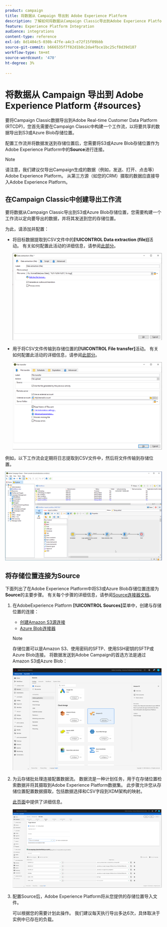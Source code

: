 ```yaml
---
product: campaign
title: 将数据从 Campaign 导出到 Adobe Experience Platform
description: 了解如何将数据从Campaign Classic导出到Adobe Experience Platform
feature: Experience Platform Integration
audience: integrations
content-type: reference
exl-id: 8d1404c5-030b-47fe-a4c3-e72f15f09bbb
source-git-commit: b666535f7f82d1b8c2da4fbce1bc25cf8d39d187
workflow-type: tm+mt
source-wordcount: '470'
ht-degree: 3%

---
```


# 将数据从 Campaign 导出到 Adobe Experience Platform {#sources}



要将Campaign Classic数据导出到Adobe Real-time Customer Data Platform (RTCDP)，您首先需要在Campaign Classic中构建一个工作流，以将要共享的数据导出到S3或Azure Blob存储位置。

配置工作流并将数据发送到存储位置后，您需要将S3或Azure Blob存储位置作为Adobe Experience Platform中的&#x200B;**Source**&#x200B;进行连接。

>[!NOTE]
>
>请注意，我们建议仅导出Campaign生成的数据（例如，发送、打开、点击等） Adobe Experience Platform。 从第三方源（如您的CRM）摄取的数据应直接导入Adobe Experience Platform。

## 在Campaign Classic中创建导出工作流

要将数据从Campaign Classic导出到S3或Azure Blob存储位置，您需要构建一个工作流以定向要导出的数据，并将其发送到您的存储位置。

为此，请添加并配置：

* 将目标数据提取到CSV文件中的&#x200B;**[!UICONTROL Data extraction (file)]**&#x200B;活动。 有关如何配置此活动的详细信息，请参阅[此部分](../../workflow/using/extraction-file.md)。

  ![](assets/rtcdp-extract-file.png)

* 用于将CSV文件传输到存储位置的&#x200B;**[!UICONTROL File transfer]**&#x200B;活动。 有关如何配置此活动的详细信息，请参阅[此部分](../../workflow/using/file-transfer.md)。

  ![](assets/rtcdp-file-transfer.png)

例如，以下工作流会定期将日志提取到CSV文件中，然后将文件传输到存储位置。

![](assets/aep-export.png)

## 将存储位置连接为Source

下面列出了在Adobe Experience Platform中将S3或Azure Blob存储位置连接为&#x200B;**Source**&#x200B;的主要步骤。 有关每个步骤的详细信息，请参阅[Source连接器文档](https://experienceleague.adobe.com/docs/experience-platform/sources/home.html?lang=zh-Hans)。

1. 在AdobeExperience Platform **[!UICONTROL Sources]**&#x200B;菜单中，创建与存储位置的连接：

   * [创建Amazon S3源连接](https://experienceleague.adobe.com/docs/experience-platform/sources/ui-tutorials/create/cloud-storage/s3.html?lang=zh-Hans)
   * [Azure Blob连接器](https://experienceleague.adobe.com/docs/experience-platform/sources/connectors/cloud-storage/blob.html?lang=zh-Hans)

   >[!NOTE]
   >
   >存储位置可以是Amazon S3、使用密码的SFTP、使用SSH密钥的SFTP或Azure Blob连接。 将数据发送到Adobe Campaign的首选方法是通过Amazon S3或Azure Blob：

   ![](assets/rtcdp-connector.png)

1. 为云存储批处理连接配置数据流。 数据流是一种计划任务，用于在存储位置检索数据并将其摄取到Adobe Experience Platform数据集。 此步骤允许您从存储位置配置数据摄取，包括数据选择和CSV字段到XDM架构的映射。

   [此页面](https://experienceleague.adobe.com/docs/experience-platform/sources/ui-tutorials/dataflow/cloud-storage.html?lang=zh-Hans)中提供了详细信息。

   ![](assets/rtcdp-map-xdm.png)

1. 配置Source后，Adobe Experience Platform将从您提供的存储位置导入文件。

   可以根据您的需要计划此操作。 我们建议每天执行导出多达6次，具体取决于实例中已存在的负载。
